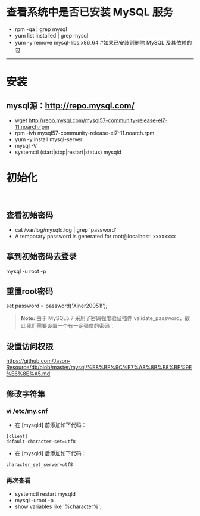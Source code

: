 # 查看系统中是否已安装 MySQL 服务
- rpm -qa | grep mysql
- yum list installed | grep mysql
- yum -y remove mysql-libs.x86_64  #如果已安装则删除 MySQL 及其依赖的包
----------
# 安装 
## mysql源：http://repo.mysql.com/
- wget http://repo.mysql.com/mysql57-community-release-el7-11.noarch.rpm
- rpm -ivh mysql57-community-release-el7-11.noarch.rpm
- yum -y install mysql-server
- mysql -V
- systemctl (start|stop|restart|status) mysqld
 
# 初始化
 
## 查看初始密码
- cat /var/log/mysqld.log | grep 'password'
- A temporary password is generated for root@localhost: xxxxxxxx

## 拿到初始密码去登录
mysql -u root -p

## 重置root密码
set password = password('Xiner20051!');
> **Note:** 由于 MySQL5.7 采用了密码强度验证插件 validate_password，故此我们需要设置一个有一定强度的密码；

## 设置访问权限
https://github.com/Jason-Resource/db/blob/master/mysql/%E8%BF%9C%E7%A8%8B%E8%BF%9E%E6%8E%A5.md
 
## 修改字符集
### vi /etc/my.cnf
- 在 [mysqld] 前添加如下代码：
```
[client]
default-character-set=utf8
```
- 在 [mysqld] 后添加如下代码：
```
character_set_server=utf8
```
### 再次查看
- systemctl restart mysqld
- mysql -uroot -p
- show variables like '%character%';
